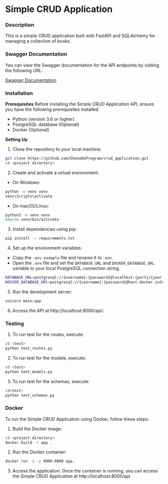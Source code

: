 # Simple CRUD Application

### Description
This is a simple CRUD application built with FastAPI and SQLAlchemy for managing a collection of books.

### Swagger Documentation

You can view the Swagger documentation for the API endpoints by visiting the following URL:

[Swagger Documentation](http://localhost:8000/docs)


### Installation

**Prerequisites**
Before installing the Simple CRUD Application API, ensure you have the following prerequisites installed:

* Python (version 3.6 or higher)
* PostgreSQL database (Optional)
* Docker (Optional)

**Setting Up**

1. Clone the repository to your local machine:
```bash
git clone https://github.com/EkeneDeProgram/crud_application.git
cd <project directory>
```

2. Create and activate a virtual environment:

* On Windows:
```bash
python -m venv venv
venv\Scripts\activate
```

* On macOS/Linux:
```bash
python3 -m venv venv
source venv/bin/activate
```

3. Install dependencies using pip:
```bash
pip install -r requirements.txt
```

4. Set up the environment variables:
* Copy the `.env.example` file and rename it to `.env`.
* Open the `.env` file and set the `DATABASE_URL` and `DOCKER_DATABASE_URL` variable to your local PostgreSQL connection string.
```bash
DATABASE_URL=postgresql://{username}:{password}@localhost:{port}/{your-database-name}
DOCKER_DATABASE_URl=postgresql://{username}:{password}@host.docker.internal:{port}/{your-database-name}
```

5. Run the development server:
```bash
uvicorn main:app
```

6. Access the API at http://localhost:8000/api/.

### Testing

1. To run test for the routes, execute:
```bash
cd <test>
python test_routes.py
```

2. To run test for the models, execute:
```bash
cd <test>
python test_models.py
```

3. To run test for the schemas, execute:
```bash
cd<test>
python test_schemas.py
```

### Docker

To run the Simple CRUD Application using Docker, follow these steps:

1. Build the Docker image:
```bash
cd <project directory>
docker build -t app .
```

2. Run the Docker container:
```bash
docker run -d -p 8000:8000 app.
```

3. Access the application:
Once the container is running, you can access the Simple CRUD Application at http://localhost:8000/api
